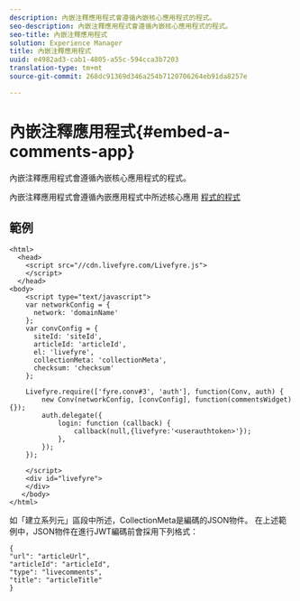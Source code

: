 ```yaml
---
description: 內嵌注釋應用程式會遵循內嵌核心應用程式的程式。
seo-description: 內嵌注釋應用程式會遵循內嵌核心應用程式的程式。
seo-title: 內嵌注釋應用程式
solution: Experience Manager
title: 內嵌注釋應用程式
uuid: e4982ad3-cab1-4805-a55c-594cca3b7203
translation-type: tm+mt
source-git-commit: 268dc91369d346a254b7120706264eb91da8257e

---
```



# 內嵌注釋應用程式{#embed-a-comments-app}

內嵌注釋應用程式會遵循內嵌核心應用程式的程式。

內嵌注釋應用程式會遵循內嵌應用程式中所述核心應用 [程式的程式](/help/implementation/c-getting-started/c-implementation-process/c-using-livefyre.js-to-create-customize-and-use-apps-on-your-site.md)

## 範例

```
<html> 
  <head> 
    <script src="//cdn.livefyre.com/Livefyre.js"> 
    </script> 
  </head> 
<body> 
    <script type="text/javascript"> 
    var networkConfig = { 
      network: 'domainName' 
    }; 
    var convConfig = { 
      siteId: 'siteId', 
      articleId: 'articleId', 
      el: 'livefyre', 
      collectionMeta: 'collectionMeta', 
      checksum: 'checksum' 
    }; 
    
    Livefyre.require(['fyre.conv#3', 'auth'], function(Conv, auth) { 
        new Conv(networkConfig, [convConfig], function(commentsWidget) {}); 
        auth.delegate({ 
            login: function (callback) { 
                callback(null,{livefyre:'<userauthtoken>'}); 
            }, 
        }); 
    }); 
  
    </script> 
    <div id="livefyre"> 
    </div> 
   </body> 
</html>
```

如「建立系列元」區段中所述，CollectionMeta是編碼的JSON物件。 在上述範例中，JSON物件在進行JWT編碼前會採用下列格式：

```
{ 
"url": "articleUrl",  
"articleId": "articleId",  
"type": "livecomments",  
"title": "articleTitle" 
}
```

